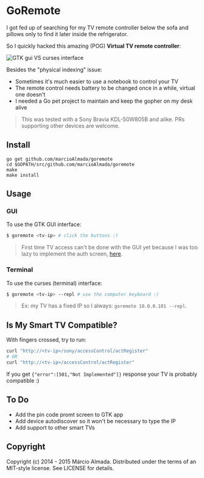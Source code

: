 GoRemote
========

I got fed up of searching for my TV remote controller below the sofa and pillows only to find it later inside the refrigerator.

So I quickly hacked this amazing (POG) **Virtual TV remote controller**:

<img
    src="https://github.com/marcioAlmada/goremote/blob/master/screenshots/cover.png"
    title="GTK gui VS curses interface" />

Besides the "physical indexing" issue:

- Sometimes it's much easier to use a notebook to control your TV
- The remote control needs battery to be changed once in a while, virtual one doesn't
- I needed a Go pet project to maintain and keep the gopher on my desk alive

> This was tested with a Sony Bravia KDL-50W805B and alike. PRs supporting other devices are welcome.

## Install

```
go get github.com/marcioAlmada/goremote
cd $GOPATH/src/github.com/marcioAlmada/goremote
make
make install
```

## Usage

### GUI

To use the GTK GUI interface:

```bash
$ goremote <tv-ip> # click the buttons :)
```

> First time TV access can't be done with the GUI yet because I was too lazy to implement
the auth screen, [here](blob/master/gtkApplication.go#L34).

### Terminal

To use the curses (terminal) interface:

```bash
$ goremote <tv-ip> --repl # use the computer keyboard :)
```

> Ex: my TV has a fixed IP so I always: `goremote 10.0.0.101 --repl`.

## Is My Smart TV Compatible?

With fingers crossed, try to run:

```bash
curl "http://<tv-ip>/sony/accessControl/actRegister"
# OR
curl "http://<tv-ip>/accessControl/actRegister"
```

If you get `{"error":[501,"Not Implemented"]}` response your TV is probably compatible :)

## To Do

- Add the pin code promt screen to GTK app
- Add device autodiscover so it won't be necessary to type the IP
- Add support to other smart TVs

## Copyright

Copyright (c) 2014 - 2015 Márcio Almada. Distributed under the terms of an MIT-style license.
See LICENSE for details.
